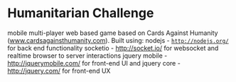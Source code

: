 Humanitarian Challenge
===

mobile multi-player web based game based on Cards Against Humanity (www.cardsagainsthumanity.com).
Built using:
  nodejs - <code>http://nodejs.org/</code> for back end functionality
  socketio - http://socket.io/ for websocket and realtime browser to server interactions
  jquery mobile - http://jquerymobile.com/ for front-end UI and 
  jquery core - http://jquery.com/ for front-end UX

